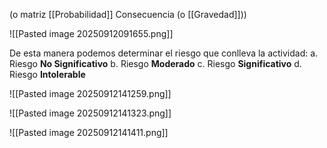(o matriz [[Probabilidad]] Consecuencia (o [[Gravedad]]))

![[Pasted image 20250912091655.png]]

De esta manera podemos determinar el riesgo que conlleva la actividad:
a. Riesgo **No Significativo**
b. Riesgo **Moderado**
c. Riesgo **Significativo**
d. Riesgo **Intolerable**

![[Pasted image 20250912141259.png]]

![[Pasted image 20250912141323.png]]

![[Pasted image 20250912141411.png]]